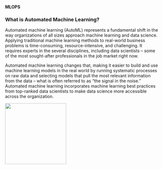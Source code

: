 #### MLOPS


### What is Automated Machine Learning?
Automated machine learning (AutoML) represents a fundamental shift in the way organizations of all 
sizes approach machine learning and data science. Applying traditional machine learning methods to 
real-world business problems is time-consuming, resource-intensive, and challenging. It requires experts
in the several disciplines, including data scientists – some of the most sought-after professionals in the job market right now.

Automated machine learning changes that, making it easier to build and use machine learning models in the real 
world by running systematic processes on raw data and selecting models that pull the most relevant information 
from the data – what is often referred to as “the signal in the noise.” Automated machine learning incorporates
machine learning best practices from top-ranked data scientists to make data science more accessible across the organization.


<img src="https://www.google.com/url?sa=i&url=https%3A%2F%2Fgithub.com%2Fproduvia%2Fkryptos%2Fissues%2F114&psig=AOvVaw3gnooYXlmY3ZMwByKTZrFf&ust=1590581887934000&source=images&cd=vfe&ved=0CAIQjRxqFwoTCNDl27XB0ekCFQAAAAAdAAAAABAD" height=200 width=200>
